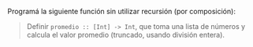 Programá la siguiente función sin utilizar recursión (por composición):

> Definir ```promedio :: [Int] -> Int```, que toma una lista de números y calcula el valor promedio (truncado, usando división entera).